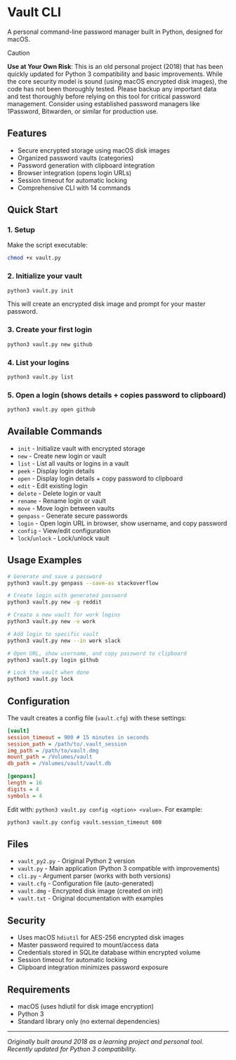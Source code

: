 # Vault CLI

A personal command-line password manager built in Python, designed for macOS.

> [!CAUTION]
> 
> **Use at Your Own Risk**: This is an old personal project (2018) that has
> been quickly updated for Python 3 compatibility and basic improvements. While
> the core security model is sound (using macOS encrypted disk images), the code
> has not been thoroughly tested. Please backup any important data and test
> thoroughly before relying on this tool for critical password management.
> Consider using established password managers like 1Password, Bitwarden, or
> similar for production use.

## Features

- Secure encrypted storage using macOS disk images
- Organized password vaults (categories)
- Password generation with clipboard integration
- Browser integration (opens login URLs)
- Session timeout for automatic locking
- Comprehensive CLI with 14 commands

## Quick Start

### 1. Setup

Make the script executable:

```sh
chmod +x vault.py
```

### 2. Initialize your vault

```sh
python3 vault.py init
```

This will create an encrypted disk image and prompt for your master password.

### 3. Create your first login

```sh
python3 vault.py new github
```

### 4. List your logins

```sh
python3 vault.py list
```

### 5. Open a login (shows details + copies password to clipboard)

```sh
python3 vault.py open github
```

## Available Commands

- `init` - Initialize vault with encrypted storage
- `new` - Create new login or vault
- `list` - List all vaults or logins in a vault
- `peek` - Display login details
- `open` - Display login details + copy password to clipboard
- `edit` - Edit existing login
- `delete` - Delete login or vault
- `rename` - Rename login or vault
- `move` - Move login between vaults
- `genpass` - Generate secure passwords
- `login` - Open login URL in browser, show username, and copy password
- `config` - View/edit configuration
- `lock`/`unlock` - Lock/unlock vault

## Usage Examples

```sh
# Generate and save a password
python3 vault.py genpass --save-as stackoverflow

# Create login with generated password
python3 vault.py new -g reddit

# Create a new vault for work logins
python3 vault.py new -v work

# Add login to specific vault
python3 vault.py new --in work slack

# Open URL, show username, and copy password to clipboard
python3 vault.py login github

# Lock the vault when done
python3 vault.py lock
```

## Configuration

The vault creates a config file (`vault.cfg`) with these settings:

```ini
[vault]
session_timeout = 900 # 15 minutes in seconds
session_path = /path/to/.vault_session
img_path = /path/to/vault.dmg
mount_path = /Volumes/vault
db_path = /Volumes/vault/vault.db

[genpass]
length = 16
digits = 4
symbols = 4
```

Edit with: `python3 vault.py config <option> <value>`. For example:

```sh
python3 vault.py config vault.session_timeout 600
```

## Files

- `vault_py2.py` - Original Python 2 version
- `vault.py` - Main application (Python 3 compatible with improvements)
- `cli.py` - Argument parser (works with both versions)
- `vault.cfg` - Configuration file (auto-generated)
- `vault.dmg` - Encrypted disk image (created on init)
- `vault.txt` - Original documentation with examples

## Security

- Uses macOS `hdiutil` for AES-256 encrypted disk images
- Master password required to mount/access data
- Credentials stored in SQLite database within encrypted volume
- Session timeout for automatic locking
- Clipboard integration minimizes password exposure

## Requirements

- macOS (uses hdiutil for disk image encryption)
- Python 3
- Standard library only (no external dependencies)

---

*Originally built around 2018 as a learning project and personal tool. Recently
updated for Python 3 compatibility.*
